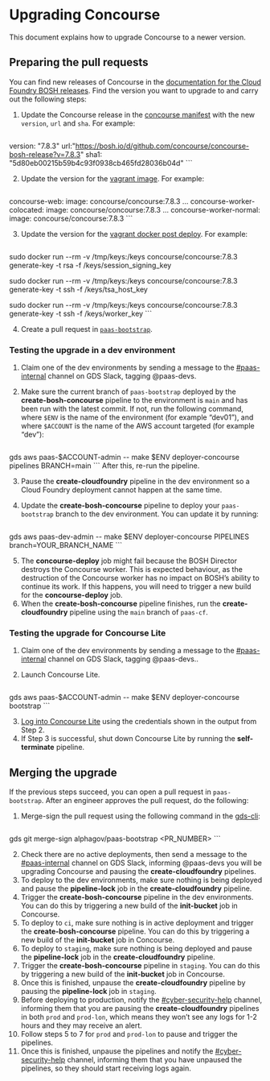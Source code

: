 # Upgrading Concourse

This document explains how to upgrade Concourse to a newer version.

## Preparing the pull requests

You can find new releases of Concourse in the [documentation for the Cloud Foundry BOSH releases](https://bosh.io/releases/github.com/concourse/concourse-bosh-release?all=1). Find the version you want to upgrade to and carry out the following steps:

1. Update the Concourse release in the [concourse manifest](https://github.com/alphagov/paas-bootstrap/blob/main/vagrant/docker-compose.yml) with the new `version`, `url` and `sha`. For example:

    ```
version: "7.8.3"
url:"https://bosh.io/d/github.com/concourse/concourse-bosh-release?v=7.8.3"
sha1: "5d80eb00215b59b4c93f0938cb465fd28036b04d"
    ```

2. Update the version for the [vagrant image](https://github.com/alphagov/paas-bootstrap/blob/main/vagrant/docker-compose.yml). For example:

    ```
concourse-web:
    image: concourse/concourse:7.8.3
...
concourse-worker-colocated:
    image: concourse/concourse:7.8.3
...
concourse-worker-normal:
    image: concourse/concourse:7.8.3
    ```

3. Update the version for the [vagrant docker post deploy](https://github.com/alphagov/paas-bootstrap/blob/main/vagrant/post-deploy.d/00-run-docker.sh). For example:

    ```
sudo docker run --rm -v /tmp/keys:/keys concourse/concourse:7.8.3 \
  generate-key -t rsa -f /keys/session_signing_key

sudo docker run --rm -v /tmp/keys:/keys concourse/concourse:7.8.3 \
  generate-key -t ssh -f /keys/tsa_host_key

sudo docker run --rm -v /tmp/keys:/keys concourse/concourse:7.8.3 \
  generate-key -t ssh -f /keys/worker_key
    ```

4. Create a pull request in [`paas-bootstrap`](https://github.com/alphagov/paas-bootstrap).

### Testing the upgrade in a dev environment

1. Claim one of the dev environments by sending a message to the [#paas-internal](https://gds.slack.com/archives/CAEHMHGJ2) channel on GDS Slack, tagging @paas-devs.
2. Make sure the current branch of `paas-bootstrap` deployed by the **create-bosh-concourse** pipeline to the environment is `main` and has been run with the latest commit. If not, run the following command, where `$ENV` is the name of the environment (for example “dev01”), and where `$ACCOUNT` is the name of the AWS account targeted (for example “dev”):

    ```
gds aws paas-$ACCOUNT-admin -- make $ENV deployer-concourse pipelines BRANCH=main
    ```
After this, re-run the pipeline.

3. Pause the **create-cloudfoundry** pipeline in the dev environment so a Cloud Foundry deployment cannot happen at the same time.
4. Update the **create-bosh-concourse** pipeline to deploy your `paas-bootstrap` branch to the dev environment. You can update it by running:

    ```
gds aws paas-dev-admin -- make $ENV deployer-concourse PIPELINES branch=YOUR_BRANCH_NAME
    ```

5. The **concourse-deploy** job might fail because the BOSH Director destroys the Concourse worker. This is expected behaviour, as the destruction of the Concourse worker has no impact on BOSH’s ability to continue its work. If this happens, you will need to trigger a new build for the **concourse-deploy** job.
6. When the **create-bosh-concourse** pipeline finishes, run the **create-cloudfoundry** pipeline using the `main` branch of `paas-cf`.

### Testing the upgrade for Concourse Lite

1. Claim one of the dev environments by sending a message to the [#paas-internal](https://gds.slack.com/archives/CAEHMHGJ2) channel on GDS Slack, tagging @paas-devs..
2. Launch Concourse Lite.

    ```
gds aws paas-$ACCOUNT-admin -- make $ENV deployer-concourse bootstrap
    ```

3. [Log into Concourse Lite](http://127.0.0.1:8080/login) using the credentials shown in the output from Step 2.
4. If Step 3 is successful, shut down Concourse Lite by running the **self-terminate** pipeline.
## Merging the upgrade

If the previous steps succeed, you can open a pull request in `paas-bootstrap`. After an engineer approves the pull request, do the following:

1. Merge-sign the pull request using the following command in the [gds-cli](https://github.com/alphagov/gds-cli):

    ```
gds git merge-sign alphagov/paas-bootstrap <PR_NUMBER>
    ```

2. Check there are no active deployments, then send a message to the [#paas-internal](https://gds.slack.com/?redir=%2Farchives%2FCAEHMHGJ2) channel on GDS Slack, informing @paas-devs you will be upgrading Concourse and pausing the **create-cloudfoundry** pipelines.
3. To deploy to the dev environments, make sure nothing is being deployed and pause the **pipeline-lock** job in the **create-cloudfoundry** pipeline.
4. Trigger the **create-bosh-concourse** pipeline in the dev environments. You can do this by triggering a new build of the **init-bucket** job in Concourse.
5. To deploy to `ci`, make sure nothing is in active deployment and trigger the **create-bosh-concourse** pipeline. You can do this by triggering a new build of the **init-bucket** job in Concourse.
6. To deploy to `staging`, make sure nothing is being deployed and pause the **pipeline-lock** job in the **create-cloudfoundry** pipeline.
7. Trigger the **create-bosh-concourse** pipeline in `staging`. You can do this by triggering a new build of the **init-bucket** job in Concourse.
8. Once this is finished, unpause the **create-cloudfoundry** pipeline by pausing the **pipeline-lock** job in `staging`.
9. Before deploying to production, notify the [#cyber-security-help](https://gds.slack.com/?redir=%2Farchives%2FCCMPJKFDK) channel, informing them that you are pausing the **create-cloudfoundry** pipelines in both `prod` and `prod-lon`, which means they won’t see any logs for 1-2 hours and they may receive an alert.
10. Follow steps 5 to 7 for `prod` and `prod-lon` to pause and trigger the pipelines.
11. Once this is finished, unpause the pipelines and notify the [#cyber-security-help](https://gds.slack.com/?redir=%2Farchives%2FCCMPJKFDK) channel, informing them that you have unpaused the pipelines, so they should start receiving logs again.